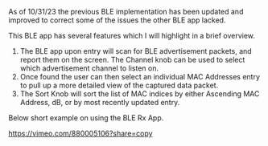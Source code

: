 As of 10/31/23 the previous BLE implementation has been updated and improved to correct some of the issues the other BLE app lacked.

This BLE app has several features which I will highlight in a brief overview.

1. The BLE app upon entry will scan for BLE advertisement packets, and report them on the screen. The Channel knob can be used to select which advertisement channel to listen on.
2. Once found the user can then select an individual MAC Addresses entry to pull up a more detailed view of the captured data packet.
3. The Sort Knob will sort the list of MAC indices by either Ascending MAC Address, dB, or by most recently updated entry.

Below short example on using the BLE Rx App.

https://vimeo.com/880005106?share=copy